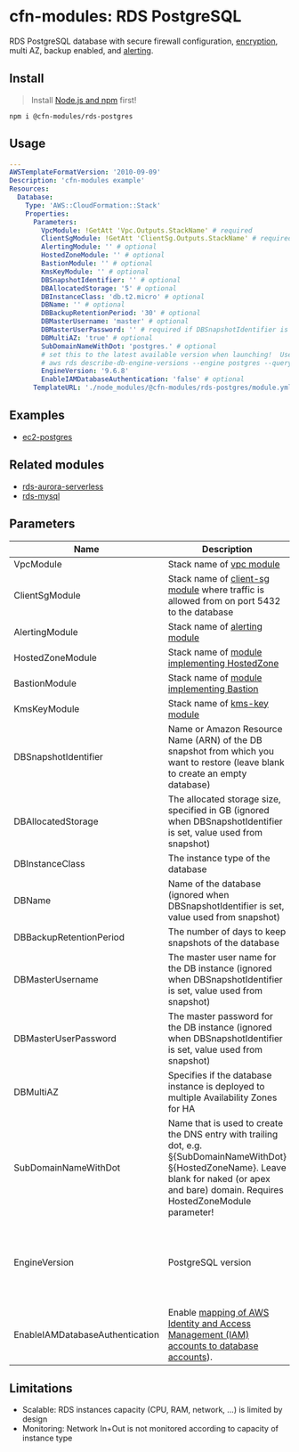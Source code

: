 # cfn-modules: RDS PostgreSQL

RDS PostgreSQL database with secure firewall configuration, [encryption](https://www.npmjs.com/package/@cfn-modules/kms-key), multi AZ, backup enabled, and [alerting](https://www.npmjs.com/package/@cfn-modules/alerting).

## Install

> Install [Node.js and npm](https://nodejs.org/) first!

```
npm i @cfn-modules/rds-postgres
```

## Usage

```yaml
---
AWSTemplateFormatVersion: '2010-09-09'
Description: 'cfn-modules example'
Resources:
  Database:
    Type: 'AWS::CloudFormation::Stack'
    Properties:
      Parameters:
        VpcModule: !GetAtt 'Vpc.Outputs.StackName' # required
        ClientSgModule: !GetAtt 'ClientSg.Outputs.StackName' # required
        AlertingModule: '' # optional
        HostedZoneModule: '' # optional
        BastionModule: '' # optional
        KmsKeyModule: '' # optional
        DBSnapshotIdentifier: '' # optional
        DBAllocatedStorage: '5' # optional
        DBInstanceClass: 'db.t2.micro' # optional
        DBName: '' # optional
        DBBackupRetentionPeriod: '30' # optional
        DBMasterUsername: 'master' # optional
        DBMasterUserPassword: '' # required if DBSnapshotIdentifier is not set
        DBMultiAZ: 'true' # optional
        SubDomainNameWithDot: 'postgres.' # optional
        # set this to the latest available version when launching!  Use command below to get list of engineversions available in AWS.
        # aws rds describe-db-engine-versions --engine postgres --query "DBEngineVersions[].EngineVersion"
        EngineVersion: '9.6.8'
        EnableIAMDatabaseAuthentication: 'false' # optional
      TemplateURL: './node_modules/@cfn-modules/rds-postgres/module.yml'
```

## Examples

* [ec2-postgres](https://github.com/cfn-modules/docs/tree/master/examples/ec2-postgres)

## Related modules

* [rds-aurora-serverless](https://github.com/cfn-modules/rds-aurora-serverless)
* [rds-mysql](https://github.com/cfn-modules/rds-mysql)

## Parameters

<table>
  <thead>
    <tr>
      <th>Name</th>
      <th>Description</th>
      <th>Default</th>
      <th>Required?</th>
      <th>Allowed values</th>
    </tr>
  </thead>
  <tbody>
    <tr>
      <td>VpcModule</td>
      <td>Stack name of <a href="https://www.npmjs.com/package/@cfn-modules/vpc">vpc module</a></td>
      <td></td>
      <td>yes</td>
      <td></td>
    </tr>
    <tr>
      <td>ClientSgModule</td>
      <td>Stack name of <a href="https://www.npmjs.com/package/@cfn-modules/client-sg">client-sg module</a> where traffic is allowed from on port 5432 to the database</td>
      <td></td>
      <td>yes</td>
      <td></td>
    </tr>
    <tr>
      <td>AlertingModule</td>
      <td>Stack name of <a href="https://www.npmjs.com/package/@cfn-modules/alerting">alerting module</a></td>
      <td></td>
      <td>no</td>
      <td></td>
    </tr>
    <tr>
      <td>HostedZoneModule</td>
      <td>Stack name of <a href="https://www.npmjs.com/search?q=keywords:cfn-modules:HostedZone">module implementing HostedZone</a></td>
      <td></td>
      <td>no</td>
      <td></td>
    </tr>
    <tr>
      <td>BastionModule</td>
      <td>Stack name of <a href="https://www.npmjs.com/search?q=keywords:cfn-modules:Bastion">module implementing Bastion</a></td>
      <td></td>
      <td>no</td>
      <td></td>
    </tr>
    <tr>
      <td>KmsKeyModule</td>
      <td>Stack name of <a href="https://www.npmjs.com/package/@cfn-modules/kms-key">kms-key module</a></td>
      <td></td>
      <td>no</td>
      <td></td>
    </tr>
    <tr>
      <td>DBSnapshotIdentifier</td>
      <td>Name or Amazon Resource Name (ARN) of the DB snapshot from which you want to restore (leave blank to create an empty database)</td>
      <td></td>
      <td>no</td>
      <td></td>
    </tr>
    <tr>
      <td>DBAllocatedStorage</td>
      <td>The allocated storage size, specified in GB (ignored when DBSnapshotIdentifier is set, value used from snapshot)</td>
      <td>5</td>
      <td>no</td>
      <td>[5-16384]</td>
    </tr>
    <tr>
      <td>DBInstanceClass</td>
      <td>The instance type of the database</td>
      <td>db.t2.micro</td>
      <td>no</td>
      <td></td>
    </tr>
    <tr>
    <tr>
      <td>DBName</td>
      <td>Name of the database (ignored when DBSnapshotIdentifier is set, value used from snapshot)</td>
      <td>auto generated value</td>
      <td>no</td>
      <td></td>
    </tr>
    <tr>
      <td>DBBackupRetentionPeriod</td>
      <td>The number of days to keep snapshots of the database</td>
      <td>35</td>
      <td>no</td>
      <td>[0-35]</td>
    </tr>
    <tr>
      <td>DBMasterUsername</td>
      <td>The master user name for the DB instance (ignored when DBSnapshotIdentifier is set, value used from snapshot)</td>
      <td>master</td>
      <td>no</td>
      <td></td>
    </tr>
    <tr>
      <td>DBMasterUserPassword</td>
      <td>The master password for the DB instance (ignored when DBSnapshotIdentifier is set, value used from snapshot)</td>
      <td></td>
      <td>yes (no if DBSnapshotIdentifier is set)</td>
      <td></td>
    </tr>
    <tr>
      <td>DBMultiAZ</td>
      <td>Specifies if the database instance is deployed to multiple Availability Zones for HA</td>
      <td>true</td>
      <td>no</td>
      <td>[true, false]</td>
    </tr>
    <tr>
      <td>SubDomainNameWithDot</td>
      <td>Name that is used to create the DNS entry with trailing dot, e.g. §{SubDomainNameWithDot}§{HostedZoneName}. Leave blank for naked (or apex and bare) domain. Requires HostedZoneModule parameter!</td>
      <td>test.</td>
      <td>no</td>
      <td></td>
    </tr>
    <tr>
      <td>EngineVersion</td>
      <td>PostgreSQL version</td>
      <td>9.6.8</td>
      <td>no</td>
      <td>
        set this to the version of PostgreSQL you want to use.
        You can run the following command to get the list of PostgreSQL versions supported by AWS RDS:<br />
        <code>aws rds describe-db-engine-versions --engine postgres --query "DBEngineVersions[].EngineVersion"</code>
      </td>
    </tr>
    <tr>
      <td>EnableIAMDatabaseAuthentication</td>
      <td>Enable <a href="https://docs.aws.amazon.com/AmazonRDS/latest/AuroraUserGuide/UsingWithRDS.IAMDBAuth.html">mapping of AWS Identity and Access Management (IAM) accounts to database accounts</a>).</td>
      <td>false</td>
      <td>no</td>
      <td>[true, false]</td>
    </tr>
  </tbody>
</table>

## Limitations

* Scalable: RDS instances capacity (CPU, RAM, network, ...) is limited by design
* Monitoring: Network In+Out is not monitored according to capacity of instance type
